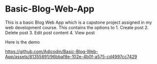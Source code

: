 # Basic-Blog-Web-App
This is a basic Blog Web App which is a capstone project assigned in my web development course.
This contains the options to
    1. Create post
    2. Delete post
    3. Edit post content
    4. View post

Here is the demo



https://github.com/Adicodin/Basic-Blog-Web-App/assets/81355891/96bbaf8e-102e-4b0f-a575-cd4997cc7429

